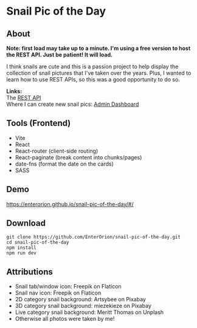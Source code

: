 # Snail Pic of the Day

## About

**Note: first load may take up to a minute. I'm using a free version to host the REST API. Just be patient! It will load.** <br/>

I think snails are cute and this is a passion project to help display the collection of snail pictures that I've taken over the years. Plus, I wanted to learn how to use REST APIs, so this was a good opportunity to do so. <br/>

**Links:** <br/>
The [REST API](https://github.com/EnterOrion/snail-pic-api) <br/>
Where I can create new snail pics: [Admin Dashboard](https://github.com/EnterOrion/snail-pic-admin)

## Tools (Frontend)

- Vite
- React
- React-router (client-side routing)
- React-paginate (break content into chunks/pages)
- date-fns (format the date on the cards)
- SASS

## Demo

https://enterorion.github.io/snail-pic-of-the-day/#/

## Download

```
git clone https://github.com/EnterOrion/snail-pic-of-the-day.git
cd snail-pic-of-the-day
npm install
npm run dev
```

## Attributions

- Snail tab/window icon: Freepik on Flaticon
- Snail nav icon: Freepik on Flaticon
- 2D category snail background: Artsybee on Pixabay
- 3D category snail background: miezekieze on Pixabay
- Live category snail background: Meritt Thomas on Unplash
- Otherwise all photos were taken by me!

